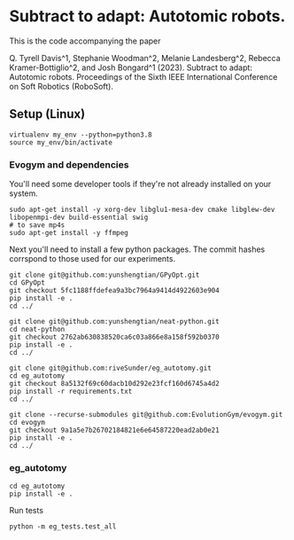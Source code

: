 # Subtract to adapt: Autotomic robots.

This is the code accompanying the paper

Q. Tyrell Davis^1, Stephanie Woodman^2, Melanie Landesberg^2, Rebecca Kramer-Bottiglio^2, and Josh Bongard^1 (2023). Subtract to adapt: Autotomic robots. Proceedings of the Sixth IEEE International Conference on Soft Robotics (RoboSoft).

## Setup (Linux)

```
virtualenv my_env --python=python3.8
source my_env/bin/activate
```

### Evogym and dependencies

You'll need some developer tools if they're not already installed on your system.

```
sudo apt-get install -y xorg-dev libglu1-mesa-dev cmake libglew-dev libopenmpi-dev build-essential swig 
# to save mp4s
sudo apt-get install -y ffmpeg
```

Next you'll need to install a few python packages. The commit hashes corrspond to those used for our experiments. 

```
git clone git@github.com:yunshengtian/GPyOpt.git
cd GPyOpt
git checkout 5fc1188ffdefea9a3bc7964a9414d4922603e904
pip install -e .
cd ../

git clone git@github.com:yunshengtian/neat-python.git
cd neat-python
git checkout 2762ab630838520ca6c03a866e8a158f592b0370
pip install -e .
cd ../
```

```
git clone git@github.com:riveSunder/eg_autotomy.git
cd eg_autotomy
git checkout 8a5132f69c60dacb10d292e23fcf160d6745a4d2
pip install -r requirements.txt
cd ../
```

```
git clone --recurse-submodules git@github.com:EvolutionGym/evogym.git
cd evogym
git checkout 9a1a5e7b26702184821e6e64587220ead2ab0e21
pip install -e .
cd ../
```

### eg_autotomy

```
cd eg_autotomy
pip install -e .
```

Run tests

```
python -m eg_tests.test_all
```
